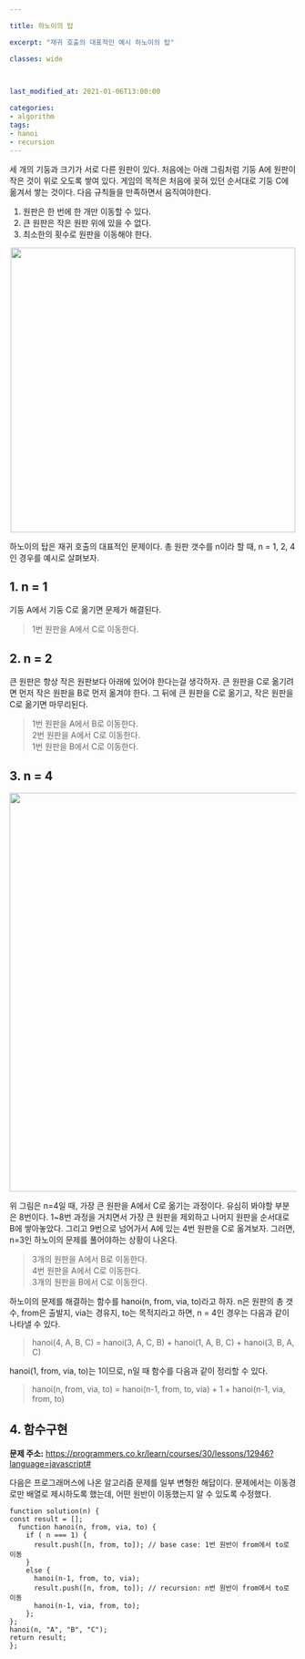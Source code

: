 ```yaml
---

title: 하노이의 탑

excerpt: "재귀 호출의 대표적인 예시 하노이의 탑"

classes: wide

  

last_modified_at: 2021-01-06T13:00:00

categories:
- algorithm
tags:
- hanoi
- recursion
---
```

세 개의 기둥과 크기가 서로 다른 원판이 있다. 처음에는 아래 그림처럼 기둥 A에 원판이 작은 것이 위로 오도록 쌓여 있다. 게임의 목적은 처음에 꽂혀 있던 순서대로 기둥 C에 옮겨서 쌓는 것이다. 다음 규칙들을 만족하면서 움직여야한다.    

1. 원판은 한 번에 한 개만 이동할 수 있다.    
2. 큰 원판은 작은 원판 위에 있을 수 없다.    
3. 최소한의 횟수로 원판을 이동해야 한다.    

<center><img src = "https://drive.google.com/uc?export=view&id=1TteQdy041mcPxIXklqOEbWnGQ4e8E0pJ" width = "500px"></center>    


하노이의 탑은 재귀 호출의 대표적인 문제이다. 총 원판 갯수를 n이라 할 때, n = 1, 2, 4인 경우를 예시로 살펴보자.

## 1. n = 1
기둥 A에서 기둥 C로 옮기면 문제가 해결된다.
> 1번 원판을 A에서 C로 이동한다.    

## 2. n = 2
큰 원판은 항상 작은 원판보다 아래에 있어야 한다는걸 생각하자. 큰 원판을 C로 옮기려면 먼저 작은 원판을 B로 먼저 옮겨야 한다. 그 뒤에 큰 원판을 C로 옮기고, 작은 원판을 C로 옮기면 마무리된다.
 > 1번 원판을  A에서 B로 이동한다.    
 > 2번 원판을 A에서 C로 이동한다.    
 > 1번 원판을 B에서 C로 이동한다.    

## 3. n = 4
<center><img src = "https://drive.google.com/uc?export=view&id=1nEBr69D7L-Z78fynAC1B0d9qJHf0Edp5" width = "700px"></center>

위 그림은 n=4일 때, 가장 큰 원판을 A에서 C로 옮기는 과정이다. 유심히 봐야할 부분은 8번이다. 1~8번 과정을 거치면서 가장 큰 원판을 제외하고 나머지 원판을 순서대로 B에 쌓아놓았다. 그리고 9번으로 넘어가서 A에 있는 4번 원판을 C로 옮겨보자. 그러면, n=3인 하노이의 문제를 풀어야하는 상황이 나온다. 

> 3개의 원판을 A에서 B로 이동한다.    
> 4번 원판을 A에서 C로 이동한다.    
> 3개의 원판을 B에서 C로 이동한다.    

하노이의 문제를 해결하는 함수를 hanoi(n, from, via, to)라고 하자. n은 원판의 총 갯수, from은 출발지, via는 경유지, to는 목적지라고 하면, n = 4인 경우는 다음과 같이 나타낼 수 있다.

>hanoi(4, A, B, C) = hanoi(3, A, C, B) + hanoi(1, A, B, C) + hanoi(3, B, A, C)

hanoi(1, from, via, to)는 1이므로, n일 때 함수를 다음과 같이 정리할 수 있다.

> hanoi(n, from, via, to) = hanoi(n-1, from, to, via) + 1 + hanoi(n-1, via, from, to)


## 4. 함수구현
**문제 주소:** https://programmers.co.kr/learn/courses/30/lessons/12946?language=javascript#    
    
다음은 프로그래머스에 나온 알고리즘 문제를 일부 변형한 해답이다. 문제에서는 이동경로만 배열로 제시하도록 했는데, 어떤 원반이 이동했는지 알 수 있도록 수정했다.
````
function solution(n) {
const result = [];
  function hanoi(n, from, via, to) {
    if ( n === 1) {
      result.push([n, from, to]); // base case: 1번 원반이 from에서 to로 이동
    }
    else {
      hanoi(n-1, from, to, via);
      result.push([n, from, to]); // recursion: n번 원반이 from에서 to로 이동
      hanoi(n-1, via, from, to);
    };
};
hanoi(n, "A", "B", "C"); 
return result;
};
````

